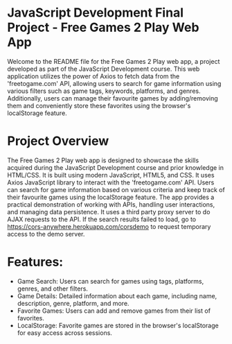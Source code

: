 
# JavaScript Development Final Project - Free Games 2 Play Web App
Welcome to the README file for the Free Games 2 Play web app, a project developed as part of the JavaScript Development course. This web application utilizes the power of Axios to fetch data from the 'freetogame.com' API, allowing users to search for game information using various filters such as game tags, keywords, platforms, and genres. Additionally, users can manage their favourite games by adding/removing them and conveniently store these favorites using the browser's localStorage feature.

# Project Overview
The Free Games 2 Play web app is designed to showcase the skills acquired during the JavaScript Development course and prior knowledge in HTML/CSS. It is built using modern JavaScript, HTML5, and CSS. It uses Axios JavaScript library to interact with the 'freetogame.com' API. Users can search for game information based on various criteria and keep track of their favourite games using the localStorage feature. The app provides a practical demonstration of working with APIs, handling user interactions, and managing data persistence. It uses a third party proxy server to do AJAX requests to the API. If the search results failed to load, go to https://cors-anywhere.herokuapp.com/corsdemo to request temporary access to the demo server.

# Features:
- Game Search: Users can search for games using tags, platforms, genres, and other filters.
- Game Details: Detailed information about each game, including name, description, genre, platform, and more.
- Favorite Games: Users can add and remove games from their list of favorites.
- LocalStorage: Favorite games are stored in the browser's localStorage for easy access across sessions.